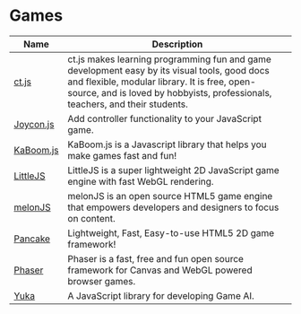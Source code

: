 # Games

| Name | Description |
| --- | --- |
| [ct.js](https://ctjs.rocks/) | ct.js makes learning programming fun and game development easy by its visual tools, good docs and flexible, modular library. It is free, open-source, and is loved by hobbyists, professionals, teachers, and their students. |
| [Joycon.js](https://joycon.js.org/) | Add controller functionality to your JavaScript game. |
| [KaBoom.js](https://kaboomjs.com/) | KaBoom.js is a Javascript library that helps you make games fast and fun! |
| [LittleJS](https://github.com/KilledByAPixel/LittleJS) | LittleJS is a super lightweight 2D JavaScript game engine with fast WebGL rendering. |
| [melonJS](https://melonjs.org/) | melonJS is an open source HTML5 game engine that empowers developers and designers to focus on content. |
| [Pancake](https://github.com/Rabios/Pancake) | Lightweight, Fast, Easy-to-use HTML5 2D game framework! |
| [Phaser](http://phaser.io/) | Phaser is a fast, free and fun open source framework for Canvas and WebGL powered browser games. |
| [Yuka](https://mugen87.github.io/yuka/) | A JavaScript library for developing Game AI. |